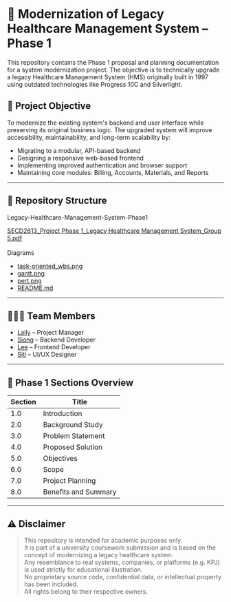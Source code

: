 # 🏥 Modernization of Legacy Healthcare Management System – Phase 1

This repository contains the Phase 1 proposal and planning documentation for a system modernization project. The objective is to technically upgrade a legacy Healthcare Management System (HMS) originally built in 1997 using outdated technologies like Progress 10C and Silverlight.

## 🎯 Project Objective

To modernize the existing system's backend and user interface while preserving its original business logic. The upgraded system will improve accessibility, maintainability, and long-term scalability by:

- Migrating to a modular, API-based backend
- Designing a responsive web-based frontend
- Implementing improved authentication and browser support
- Maintaining core modules: Billing, Accounts, Materials, and Reports

---

## 📁 Repository Structure

Legacy-Healthcare-Management-System-Phase1

[SECD2613_Project Phase 1_Legacy Healthcare Management System_Group 5.pdf](https://github.com/Siong010/Group5_Project1_SAD_20242025/blob/main/SECD2613_Project%20Phase%201_Legacy%20Healthcare%20Management%20System_Group%205.pdf)<br/><br/>
Diagrams<br/>
- [task-oriented_wbs.png](https://github.com/Siong010/Group5_Project1_SAD_20242025/blob/main/task-oriented_wbs.png)<br/>
- [gantt.png](./diagrams/gantt.png)<br/>
- [pert.png](./diagrams/pert.png)<br/>
- [README.md](https://github.com/Siong010/Group5_Project1_SAD_20242025/blob/main/README.md)

---

## 🧑‍🤝‍🧑 Team Members

- [Laily](https://github.com/lailies82) – Project Manager  
- [Siong](https://github.com/Siong010) – Backend Developer  
- [Lee](https://github.com/ryussiyu) – Frontend Developer  
- [Siti](https://github.com/smadakhir) – UI/UX Designer

---

## 🧾 Phase 1 Sections Overview

| Section | Title                          |
|---------|--------------------------------|
| 1.0     | Introduction                   |
| 2.0     | Background Study               |
| 3.0     | Problem Statement              |
| 4.0     | Proposed Solution              |
| 5.0     | Objectives                     |
| 6.0     | Scope                          |
| 7.0     | Project Planning               |
| 8.0     | Benefits and Summary           |

---

## ⚠️ Disclaimer

> This repository is intended for academic purposes only.  
> It is part of a university coursework submission and is based on the concept of modernizing a legacy healthcare system.  
> Any resemblance to real systems, companies, or platforms (e.g. KPJ) is used strictly for educational illustration.  
> No proprietary source code, confidential data, or intellectual property has been included.  
> All rights belong to their respective owners.
